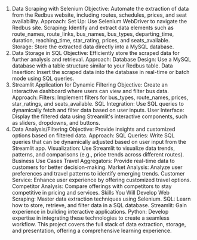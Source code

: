 1. Data Scraping with Selenium
Objective: Automate the extraction of data from the Redbus website, including routes, schedules, prices, and seat availability.
Approach:
Set Up: Use Selenium WebDriver to navigate the Redbus site.
Scraping: Identify and extract data elements such as route_names, route_links, bus_names, bus_types, departing_time, duration, reaching_time, star_rating, prices, and seats_available.
Storage: Store the extracted data directly into a MySQL database.
2. Data Storage in SQL
Objective: Efficiently store the scraped data for further analysis and retrieval.
Approach:
Database Design: Use a MySQL database with a table structure similar to your Redbus table.
Data Insertion: Insert the scraped data into the database in real-time or batch mode using SQL queries.
3. Streamlit Application for Dynamic Filtering
Objective: Create an interactive dashboard where users can view and filter bus data.
Approach:
Filters: Implement filters for bus_types, route_names, prices, star_ratings, and seats_available.
SQL Integration: Use SQL queries to dynamically fetch and filter data based on user inputs.
User Interface: Display the filtered data using Streamlit's interactive components, such as sliders, dropdowns, and buttons.
4. Data Analysis/Filtering
Objective: Provide insights and customized options based on filtered data.
Approach:
SQL Queries: Write SQL queries that can be dynamically adjusted based on user input from the Streamlit app.
Visualization: Use Streamlit to visualize data trends, patterns, and comparisons (e.g., price trends across different routes).
Business Use Cases
Travel Aggregators: Provide real-time data to customers for better decision-making.
Market Analysis: Analyze user preferences and travel patterns to identify emerging trends.
Customer Service: Enhance user experience by offering customized travel options.
Competitor Analysis: Compare offerings with competitors to stay competitive in pricing and services.
Skills You Will Develop
Web Scraping: Master data extraction techniques using Selenium.
SQL: Learn how to store, retrieve, and filter data in a SQL database.
Streamlit: Gain experience in building interactive applications.
Python: Develop expertise in integrating these technologies to create a seamless workflow.
This project covers the full stack of data extraction, storage, and presentation, offering a comprehensive learning experience.
